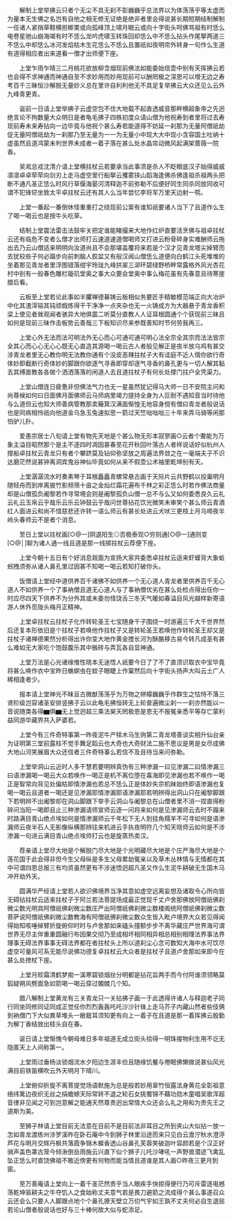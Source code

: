 <!-- { "loadSidebar": true } -->
　　解制上堂举拂云只者个无尘不具无刹不彰巍巍乎总法界以为体荡荡乎等太虚而为量本无生佛之名岂有自他之相无修无证绝是绝非者里会得说甚长期短期结制解制一任诸人紧捎草鞋横担楖栗或向孤峰顶上啸月眠云或向十字街头呵佛骂祖有时恁么电卷星驰山崩海竭有时不恁么龙吟虎啸玉转珠回却恁么中不恁么拈头作尾拏两道三不恁么中却恁么冰河发焰枯木生花恁么不恁么且置祇如夜明帘外转身一句作么生道有道得相应者出来道看一僧才出师便下座。

　　上堂乍雨乍晴三二月桃花欲放柳含烟现前佛法如能委始信壶中别有天挥拂云若也会得不求神通而神通自至不求妙用而妙用现前可以酬罔极之深恩可以增无边之寿考百千三昧恒沙解脱无量妙义总在里许自利利他无不具足复举拂云大众还见么云外九峰青更青。

　　诞前一日请上堂举拂子云虚空包不住大地载不起直透威音那畔横超象帝之先迥绝言论不拘数量大众明日是者龟毛拂子四帙初度众请山僧为他祝寿到者里将过去寿现前寿未来寿拈向一边毕竟与他祝个甚么寿若能道得不妨延一刹那为无量阿僧祇劫促无量阿僧祇劫为一刹那乃至无量为一一为无量小中现大大中现小含容国土吐纳十虚虽然且道鸿蒙未判世界未成者一着子落在甚么处水晶帘动微风起满架蔷薇一院香。

　　吴淞总戎沈清介请上堂横拄杖云若要承当此事须是杀人不眨眼底汉子始得威威凛凛卓卓荦荦向剑刃上走马虚空里行船拏云攫雾挟山蹈海逢佛杀佛逢祖杀祖两头把断不通凡圣正恁么时风行草偃海晏河清释迦不前弥勒不后便好同生同杀同放同收可谓不犯锋铓坐致太平卓拄杖云还有其人么当年尝忆李将军万里天边射一鹗。

　　上堂一番起一番倒休怪重重打之绕现前公案有谁知祇要诸人当下了且道作么生了喝一喝云也是按牛头吃草。

　　结制上堂震法雷击法鼓牢关把定谁能睹撮来大地作红炉直要活烹佛与祖卓拄杖云还有临危不变者么僧才出师打云速道速道僧喝师又打进云粉骨碎身实难酬师云拖出去乃云山僧适来明明向汝道尚且不会那堪盖覆将来若是个汉才见青龙塔尖掉臂而去犹较些子何必蹋步向前刺脑人胶盆又有般汉闻山僧恁么道便向白鹤江头死堆堆的坐着那见青龙者里浮图错落绀宇玲珑九峰拱翠三泖环碧绿野桥畔常露格外风光杏花村中别有一般春色雕栏璇玑堂奥之事大众要会堂奥中事么梅花虽有先春意且待寒崖腊后看。

　　云板至上堂若论此事如半臞禅德募铸云板相似务要匠手精敏模范端正向大冶炉中化其渣滓镕其钝顽煆炼得干干净净一点夹杂也无一火铸成方为大器悬于青龙香积梁上使见者耸观闻者骇异大地俱震二听莫分直教人人证耳根圆通个个获现前三昧且如何是现前三昧作击板势云善哉三下板知识尽来参既善知时节何劳我再三。

　　上堂心外无法而法可明法外无心而心可通可通可明心法全宗全其宗而法法皆宗全其心而心心无心心既无心直造其源喝一喝云古人者般见解正是夜半放乌鸡有甚交涉青龙者里无心教你明无法教你通有个没皮恶辣拄杖子大有迳庭不近人情你欲行奇体妙即截断行奇体妙的脚跟你欲逐气寻香即穿却逐气寻香的鼻孔更与一切人解其黏去其缚直教各各做个洒洒落落的闲道人去且道拄杖子有何长处撑门拄户全凭渠力。

　　上堂山僧连日疲惫非但佛法气力也无一星虽然犹记得马大师一日不安院主问和尚尊候如何曰日面佛月面佛师云马师病里竭力提持全身为人叵耐不遇知音当时待他与么道但云也知大师善病管教那卖簸箕汉满面惭惶无地容身傥有僧曰青龙者般说话也是同病相怜祇向他道金乌急玉兔速拟思一箭过天竺咄咄咄三十年来弄马骑等闲那怕驴儿扑。

　　爱愚宗居士八旬请上堂有物先天地是个甚么物无形本寂寥画○云者个聻能为万象主溢目昭然那个是主不逐四时凋因甚春至花开秋回叶落古人者样说话好似杭州人撑船卓拄杖云青龙只有者个攀跻莫及钻仰弥坚放之周遍法界敛之在一毫端夫子不识达磨茫然说甚钟离洞宾鬼谷神仙毕竟如何从来不假壶公术袖里乾坤别有天。

　　上堂潺潺流水时奏素琴于耳根矗矗青螺常悬古画于天际片云共野鹤以投巢明月随轻舟而到岸离披竹影频筛十亩之金灿烂霜花遍布千林之彩正恁么时若作佛法商量却是山僧孤负阇黎若作寻常境会则是阇黎孤负山僧一总不与么又如何委悉良久云礼云礼云玉帛云乎哉乐云乐云钟鼓云乎哉问世尊拈花饮光微笑未审笑个甚么师云青酒红人面进云和尚不惜慈悲还许转一语么师云有甚长处进云犬吠三更枝上月乌啼夜半岭头春师云不是者个消息。

　　至日上堂以拄杖画[○@一]阴退阳生◎否极泰现○穷则通[○@一]通则变[○@│]聊为诸人通一线且道是那一线掷拄杖云荐便下座。

　　上堂今朝十五日有个好消息觌面为宣扬大家共委悉卓拄杖云适来虾蟆背大象蚯蚓拽须弥从诸人鼻孔里过因甚不知喝一喝云若知打破你头。

　　饭僧请上堂经中道供养百千诸佛不如供养一个无心道人青龙者里供养百千无心道人不如供养一个了事衲僧且道无心道人与了事衲僧优劣在甚么处检点得出任你一时应尽四天下供养不为分外其或未委勿怪饶舌三冬天气暖如春溢目风光越样新寄语游人休外觅陇头梅月正精神。

　　上堂卓拄杖云拄杖子化作转轮圣王七宝随身千子围绕一时游遍三千大千世界然后还复本形依旧是个拄杖子若唤他作拄杖子又是转轮圣王若唤他作转轮圣王却又是拄杖子诸禅德果然分析得出许你变大地作黄金搅长河为酥酪移古易今转凡成圣有甚么难如无大家吃个饱鼓腹乐其中搬砖与弄瓦各自显神通。

　　上堂万法是心光诸缘惟性晓本无迷悟人祇要今日了了不了直须识取衣中宝毕竟将甚么唤作衣中宝昨日蟭螟虫在蚊子眼睫上作窠然后向十字街头扬声大叫云土广人稀相逢者少。

　　报本请上堂神光不昧亘古微猷荡荡乎为万物之帡幪巍巍乎作群生之怙恃不落三贤阶级岂容诸圣安排竖拂子云以此龟毛拂恒转无上轮普遍微尘刹一一刹亦然能以一音说随类各得▆俱▆无上觉迥超三乘法昊天罔极恩是恩无不报冤亲悉平等存亡蒙利益同游华藏界共入萨婆若。

　　上堂今有三件奇特事第一昨夜泥牛产犊木马生驹第二青龙塔善谈实相升仙台亲为证明第三堂前露柱不觉手舞足蹈云也大奇也大奇财法二施不思议是男是女尽成佛大地山河笑展眉大众还信者三件奇特事么若信不及且待当来问弥勒。

　　上堂举洞山云近时人多干慧若要明辨真伪有三种渗漏一曰见渗漏二曰情渗漏三曰语渗漏喝一喝云大众若唤作一喝正是机不离位堕在毒海即见渗漏也若不唤作一喝正是智常向背见处偏枯即情渗漏也若总不恁么正是体妙失宗机昧始终即语渗漏也复喝一喝云且道者一喝还是见渗漏耶情渗漏耶语渗漏耶若明辨得出洞山只在阇黎脚跟下若明辨不出阇黎却在洞山脚跟下举手云洞山与阇黎总在山僧者里不消一捏直得粉碎问当阳一喝即且止三种渗漏请师宣师云逐一问将来如何是见渗漏师云去时不蹋来时路满目青山绝点埃如何是情渗漏师云千年松下无人到挂角羺羊不可寻如何是语渗漏师云夜半石人无影像纵横那辨往来机进云手执夜明符几个知天晓师云如何是不涉渗漏一句进云满目青山绝点埃师打云也是旋蒸热卖汉。

　　荐亲请上堂尽大地是个解脱门尽大地是个光明藏尽大地是个庄严海尽大地是个莲花国于此会得非但今生父母纵是多生父母累劫冤亲以及草木丛林情与无情都在其中可谓四恩总报三有均资虽然更有不涉迷悟迥超凡圣又作么生泥牛耕破无生国木马冲开劫外天。

　　圆满华严经请上堂若人欲识佛境界当净其意如虚空远离妄想及诸取令心所向皆无碍拈拄杖云适来拄杖子于阿兰若法菩提场成最正觉现千丈卢舍那佛放阿僧祇佛刹微尘数光明具阿僧祇佛刹微尘数庄严出阿僧祇佛刹微尘数楼阁统阿僧祇佛刹微尘数菩萨说阿僧祇佛刹微尘数教海有阿僧祇佛刹微尘数众生皆入毗卢境界大众若见得闻得始知咳唾掉臂折旋俯仰时时与卢舍那如来磕头撞额步步不离华藏庄严世界海可谓世界无尽主伴重重圆融行布因果交彻乃至成相坏相同相异相总相别相理法界事法界理事无碍法界事事无碍法界都在者拄杖头上所以道刹尘心念可数知大海中水可饮尽虚空可量风可系无能尽说佛功德复卓拄杖云大众者是拄杖子且道卢舍那如来即今在甚么处抴杖下座。

　　上堂月皎霜清鹤梦痴一溪寒碧锁烟丝分明都是拈花旨两手而今付阿谁须领略莫狐疑朔风劈面急如箭喝一喝云穿过髑髅几个知。

　　腊八解制上堂黄龙有三关青龙只一关拈拂子画一于此透得许诸人与释迦老子同行同坐同修同证同成正觉任你烈烈轰轰吒吒沙沙针锋上走马芥子内藏山然者些伎俩到衲僧门下大似粪草堆头一敝屣耳须知更有向上一着子在且道是那一着挥拂云殷勤为解丁香结放出枝头自在春。

　　诞日请上堂惭愧今朝母难日多年祖道无成立街头拾得一明珠接物利生用不讫无隐匿天上人间称第一。

　　上堂雨过垂杨淡锁烟流水夕阳边生涯丰俭且随缘饥餐与倦眠佛懒做说甚仙风光满目前铁笛横吹云外天明月下晴川。

　　上堂俯仰折旋不离菩提觉场语默施为总是般若妙用翠竹恒露法身黄花全彰祖意络纬篱边夜织无丝之绢蟾蜍天际常转不退之轮石女挑蜀锦不藉功勋木童唱吴歌浑超音律非见闻之可到岂意解之能通天然尊贵迥出常情大众还会么礼之用和为贵先王之道斯为美。

　　至狮子林请上堂目前无法意在目前不是目前法非耳目之所到夹山大似拈一放一怎如青龙渡练州涉罗溪昨在卧石庵中今到狮子林里沿途而来只见白云澹泞秋水澄渟芦花与明月交辉丹枫共落霞争锦木樨香透山谷鼻孔芙蓉笑破迦叶容颜若是个汉正好骑声盖色罩古笼今倾湫倒岳雨施云兴直下似个狮子儿吒沙哮吼一声野兽潜迹飞禽乱坠正恁么时直饶佛祖不敢近傍更有何物而能当情且道谁是其人画○昨夜三更月到窗。

　　至万善庵请上堂向上一着千圣茫然贵乎当人眼疾手快掠得便行乃可斥雷逐电撼荡乾坤驱耕夫之牛夺饥人之食始称丈夫意气若是畏刀避箭之流成得个甚么事遂召众云还会么只要人人脚跟点地个个鼻孔撩天壁立万仞气宇如王孰不丈夫何必自生退屈若论山僧者般说话也好与三十棒何故大似与蛇添足。

